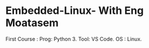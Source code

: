 # Embedded-Linux- With Eng Moatasem 
First Course :  Prog: Python 3. 
                Tool: VS Code. 
                OS  : Linux. 

